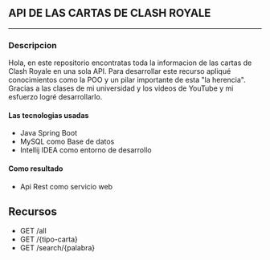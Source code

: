  ## API DE LAS CARTAS DE CLASH ROYALE
 - - -
### Descripcion
Hola, en este repositorio encontratas toda la informacion 
de las cartas de Clash Royale en una sola API. Para desarrollar este recurso
apliqué conocimientos como la POO y un pilar importante de esta "la herencia".
Gracias a las clases de mi universidad y los videos de YouTube y mi esfuerzo
logré desarrollarlo.
#### Las tecnologias usadas
- Java Spring Boot 
- MySQL como Base de datos 
- Intellij IDEA como entorno de desarrollo
#### Como resultado
- Api Rest como servicio web
## Recursos
- GET /all
- GET /{tipo-carta}
- GET /search/{palabra}
